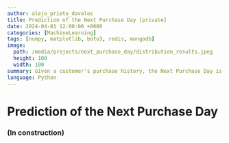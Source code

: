 ```yaml
---
author: alejo_prieto_davalos
title: Prediction of the Next Purchase Day [private]
date: 2024-04-01 12:00:00 +0000
categories: [MachineLearning]
tags: [numpy, matplotlib, boto3, redis, mongodb]
image:
  path: /media/projects/next_purchase_day/distribution_results.jpeg
  height: 100
  width: 100
summary: Given a customer's purchase history, the Next Purchase Day is predicted for each product and for all customers.
language: Python
---
```


# Prediction of the Next Purchase Day
### (In construction)
